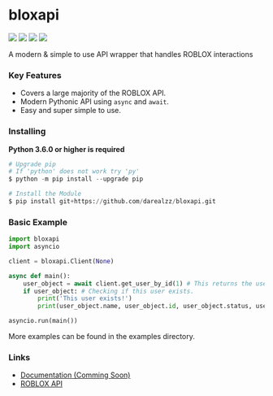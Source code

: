 # bloxapi

![](https://img.shields.io/github/stars/darealzz/bloxapi) ![](https://img.shields.io/github/forks/darealzz/bloxapi) ![](https://img.shields.io/github/license/darealzz/bloxapi) ![](https://img.shields.io/github/issues/darealzz/bloxapi)

A modern & simple to use API wrapper that handles ROBLOX interactions

### Key Features

- Covers a large majority of the ROBLOX API.
- Modern Pythonic API using `async` and `await`.
- Easy and super simple to use.

### Installing

**Python 3.6.0 or higher is required**
```py
# Upgrade pip
# If 'python' does not work try 'py'
$ python -m pip install --upgrade pip

# Install the Module
$ pip install git+https://github.com/darealzz/bloxapi.git
```

### Basic Example

```py
import bloxapi
import asyncio

client = bloxapi.Client(None)

async def main():
    user_object = await client.get_user_by_id(1) # This returns the user object.
    if user_object: # Checking if this user exists.
        print('This user exists!')
        print(user_object.name, user_object.id, user_object.status, user_object.about) 

asyncio.run(main())
```

More examples can be found in the examples directory.

### Links

 - [Documentation (Comming Soon)](http://www.google.com "google")
 - [ROBLOX API](https://api.roblox.com/docs)
